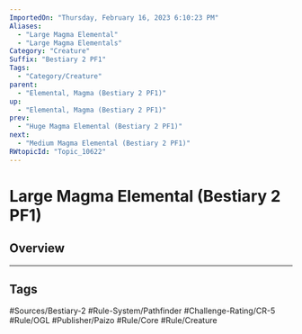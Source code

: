 ```yaml
---
ImportedOn: "Thursday, February 16, 2023 6:10:23 PM"
Aliases:
  - "Large Magma Elemental"
  - "Large Magma Elementals"
Category: "Creature"
Suffix: "Bestiary 2 PF1"
Tags:
  - "Category/Creature"
parent:
  - "Elemental, Magma (Bestiary 2 PF1)"
up:
  - "Elemental, Magma (Bestiary 2 PF1)"
prev:
  - "Huge Magma Elemental (Bestiary 2 PF1)"
next:
  - "Medium Magma Elemental (Bestiary 2 PF1)"
RWtopicId: "Topic_10622"
---
```

# Large Magma Elemental (Bestiary 2 PF1)
## Overview

---
## Tags
#Sources/Bestiary-2 #Rule-System/Pathfinder #Challenge-Rating/CR-5 #Rule/OGL #Publisher/Paizo #Rule/Core #Rule/Creature

